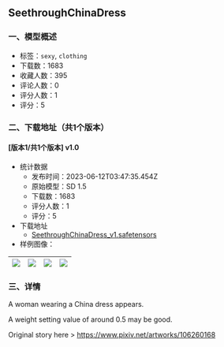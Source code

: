 ## SeethroughChinaDress
### 一、模型概述

- 标签：`sexy`, `clothing`
- 下载数：1683
- 收藏人数：395
- 评论人数：0
- 评分人数：1
- 评分：5

### 二、下载地址（共1个版本）

#### [版本1/共1个版本] v1.0

- 统计数据
  - 发布时间：2023-06-12T03:47:35.454Z
  - 原始模型：SD 1.5
  - 下载数：1683
  - 评分人数：1
  - 评分：5
- 下载地址
  - [SeethroughChinaDress_v1.safetensors](https://civitai.com/api/download/models/94293)
- 样例图像：

| <img src="https://image.civitai.com/xG1nkqKTMzGDvpLrqFT7WA/1e621c11-a549-4028-9fe1-e8dfdae002a6/width=450/1156955.jpeg" /> | <img src="https://image.civitai.com/xG1nkqKTMzGDvpLrqFT7WA/183dd83d-fe52-4226-930f-981e0dc2486e/width=450/1116969.jpeg" /> | <img src="https://image.civitai.com/xG1nkqKTMzGDvpLrqFT7WA/a0f66485-1398-4758-94ef-c33e966dd4bc/width=450/1156773.jpeg" /> | <img src="https://image.civitai.com/xG1nkqKTMzGDvpLrqFT7WA/51da055a-2b28-47e5-b5e5-9e3ec9e4b03c/width=450/1116979.jpeg" /> |
| ---- | ---- | ---- | ---- |


### 三、详情
<p>A woman wearing a China dress appears.</p><p>A weight setting value of around 0.5 may be good.</p><p>Original story here &gt; <a target="_blank" rel="ugc" href="https://www.pixiv.net/artworks/106260168">https://www.pixiv.net/artworks/106260168</a></p>